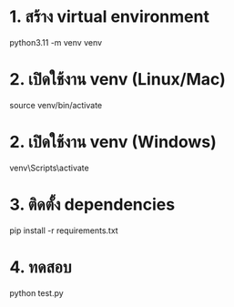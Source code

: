 # 1. สร้าง virtual environment
python3.11 -m venv venv

# 2. เปิดใช้งาน venv (Linux/Mac)
source venv/bin/activate

# 2. เปิดใช้งาน venv (Windows)
venv\Scripts\activate

# 3. ติดตั้ง dependencies
pip install -r requirements.txt

# 4. ทดสอบ
python test.py